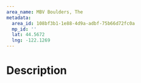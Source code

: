 ```yaml
---
area_name: MBV Boulders, The
metadata:
  area_id: 108bf3b1-1e88-4d9a-adbf-75b66d72fc0a
  mp_id: ''
  lat: 44.5672
  lng: -122.1269
---
```

# Description
